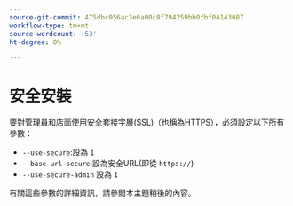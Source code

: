 ```yaml
---
source-git-commit: 475dbc056ac3e6a00c8f794259bb0fbf04143687
workflow-type: tm+mt
source-wordcount: '53'
ht-degree: 0%

---
```

# 安全安裝

要對管理員和店面使用安全套接字層(SSL)（也稱為HTTPS），必須設定以下所有參數：

* `--use-secure`:設為 `1`
* `--base-url-secure`:設為安全URL(即從 `https://`)
* `--use-secure-admin` 設為 `1`

有關這些參數的詳細資訊，請參閱本主題稍後的內容。
